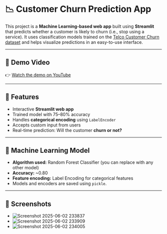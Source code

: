 # 📉 Customer Churn Prediction App

This project is a **Machine Learning-based web app** built using **Streamlit** that predicts whether a customer is likely to churn (i.e., stop using a service). It uses classification models trained on the [Telco Customer Churn dataset](https://www.kaggle.com/datasets/blastchar/telco-customer-churn) and helps visualize predictions in an easy-to-use interface.

---

## 🎥 Demo Video

👉 [Watch the demo on YouTube](https://youtu.be/BjhCPw_diF0)

---

## 🚀 Features

- Interactive **Streamlit web app**
- Trained model with 75–80% accuracy
- Handles **categorical encoding** using `LabelEncoder`
- Accepts custom input from users
- Real-time prediction: Will the customer **churn or not?**

---

## 🧠 Machine Learning Model

- **Algorithm used:** Random Forest Classifier (you can replace with any other model)
- **Accuracy:** ~0.80
- **Feature encoding:** Label Encoding for categorical features
- Models and encoders are saved using `pickle`.

---

## 📸 Screenshots
- ![Screenshot 2025-06-02 233837](https://github.com/user-attachments/assets/40c8dd4b-789d-46c2-a8ac-f5fe47917e51)
- ![Screenshot 2025-06-02 233909](https://github.com/user-attachments/assets/c0cc798a-38d5-44e0-8344-408455115245)
- ![Screenshot 2025-06-02 234005](https://github.com/user-attachments/assets/ceaad68f-24e1-4e22-8536-54d17945209a)


